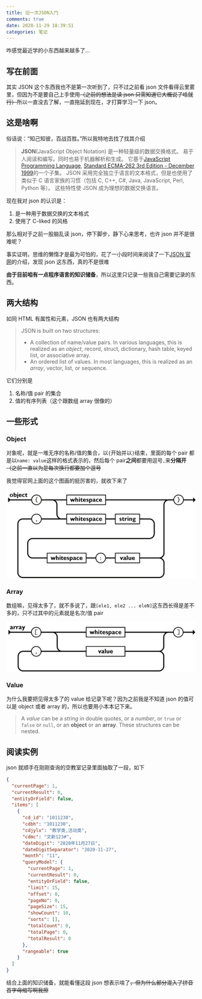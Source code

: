 ```yaml
---
title: 记一次JSON入门
comments: true
date: 2020-11-29 18:39:51
categories: 笔记
---
```


咋感觉最近学的小东西越来越多了...

## 写在前面

其实 JSON 这个东西我也不是第一次听到了，只不过之前看 json 文件看得云里雾里，但因为不是要自己上手使用~~（之前的想法是读 json 只需知道它大概说了啥就行）~~所以一直没去了解，一直拖延到现在，才打算学习一下 json。

## 这是啥啊

俗话说：“知己知彼，百战百胜。”所以我特地去找了找其介绍

> **JSON**(JavaScript Object Notation) 是一种轻量级的数据交换格式。 易于人阅读和编写。同时也易于机器解析和生成。 它基于[JavaScript Programming Language](http://www.crockford.com/javascript), [Standard ECMA-262 3rd Edition - December 1999](http://www.ecma-international.org/publications/files/ecma-st/ECMA-262.pdf)的一个子集。 JSON 采用完全独立于语言的文本格式，但是也使用了类似于 C 语言家族的习惯（包括 C, C++, C#, Java, JavaScript, Perl, Python 等）。 这些特性使 JSON 成为理想的数据交换语言。

现在我对 json 的认识是：

1. 是一种用于数据交换的文本格式
2. 使用了 C-liked 的风格

那么相对于之前一股脑乱读 json，停下脚步，静下心来思考，也许 json 并不是很难呢？

事实证明，思维的懒惰才是最为可怕的，花了一小段时间来阅读了一下[JSON 官网](https://www.json.org/json-en.html)的介绍，发现 json 这东西，真的不是很难

**由于目前咱有一点程序语言的知识储备**，所以这里只记录一些我自己需要记录的东西。

## 两大结构

如同 HTML 有属性和元素，JSON 也有两大结构

> JSON is built on two structures:
>
> - A collection of name/value pairs. In various languages, this is realized as an _object_, record, struct, dictionary, hash table, keyed list, or associative array.
> - An ordered list of values. In most languages, this is realized as an _array_, vector, list, or sequence.

它们分别是

1. 名称/值 pair 的集合
2. 值的有序列表（这个跟数组 array 很像的）

## 一些形式

### Object

对象呢，就是一堆无序的名称/值的集合，以`{`开始并以`}`结束，里面的每个 pair 都是以`name: value`这样的格式表示的，然后每个 pair**之间**都要用逗号`,`来**分隔开**~~（之前一直以为是每次换行都要加个逗号~~

我觉得官网上面的这个图画的挺厉害的，就收下来了

![Object 选自json官网](./20201127193252.png)

### Array

数组嘛，见得太多了，就不多说了，跟`[ele1, ele2 ... eleN]`这东西长得是差不多的，只不过其中的元素就是名次/值 pair

![Array 选自json官网](./20201127193253.png)

### Value

为什么我要把见得太多了的 value 给记录下呢？因为之前我是不知道 json 的值可以是 object 或者 array 的，所以也要用小本本记下来。

> A _value_ can be a _string_ in double quotes, or a _number_, or `true` or `false` or `null`, or an **object** or an **array**. These structures can be nested.

## 阅读实例

json 就顺手在刚刚查询的空教室记录里面抽取了一段，如下

```json
{
  "currentPage": 1,
  "currentResult": 0,
  "entityOrField": false,
  "items": [
    {
      "cd_id": "1011230",
      "cdbh": "1011230",
      "cdjylx": "教学类,活动类",
      "cdmc": "文新123#",
      "dateDigit": "2020年11月27日",
      "dateDigitSeparator": "2020-11-27",
      "month": "11",
      "queryModel": {
        "currentPage": 1,
        "currentResult": 0,
        "entityOrField": false,
        "limit": 15,
        "offset": 0,
        "pageNo": 0,
        "pageSize": 15,
        "showCount": 10,
        "sorts": [],
        "totalCount": 0,
        "totalPage": 0,
        "totalResult": 0
      },
      "rangeable": true
    }
  ]
}
```

结合上面的知识储备，就能看懂这段 json 想表示啥了~~，但为什么部分混入了拼音首字母缩写啊我擦~~
